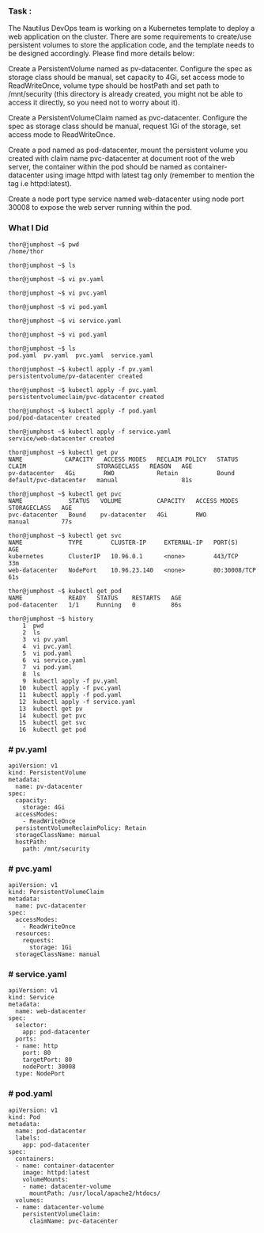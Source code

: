 ### Task : 

The Nautilus DevOps team is working on a Kubernetes template to deploy a web application on the cluster. There are some requirements to create/use persistent volumes to store the application code, and the template needs to be designed accordingly. Please find more details below:


Create a PersistentVolume named as pv-datacenter. Configure the spec as storage class should be manual, set capacity to 4Gi, set access mode to ReadWriteOnce, volume type should be hostPath and set path to /mnt/security (this directory is already created, you might not be able to access it directly, so you need not to worry about it).

Create a PersistentVolumeClaim named as pvc-datacenter. Configure the spec as storage class should be manual, request 1Gi of the storage, set access mode to ReadWriteOnce.

Create a pod named as pod-datacenter, mount the persistent volume you created with claim name pvc-datacenter at document root of the web server, the container within the pod should be named as container-datacenter using image httpd with latest tag only (remember to mention the tag i.e httpd:latest).

Create a node port type service named web-datacenter using node port 30008 to expose the web server running within the pod.


### What I Did

```
thor@jumphost ~$ pwd
/home/thor

thor@jumphost ~$ ls

thor@jumphost ~$ vi pv.yaml

thor@jumphost ~$ vi pvc.yaml

thor@jumphost ~$ vi pod.yaml

thor@jumphost ~$ vi service.yaml

thor@jumphost ~$ vi pod.yaml 

thor@jumphost ~$ ls
pod.yaml  pv.yaml  pvc.yaml  service.yaml

thor@jumphost ~$ kubectl apply -f pv.yaml 
persistentvolume/pv-datacenter created

thor@jumphost ~$ kubectl apply -f pvc.yaml 
persistentvolumeclaim/pvc-datacenter created

thor@jumphost ~$ kubectl apply -f pod.yaml
pod/pod-datacenter created

thor@jumphost ~$ kubectl apply -f service.yaml 
service/web-datacenter created

thor@jumphost ~$ kubectl get pv
NAME            CAPACITY   ACCESS MODES   RECLAIM POLICY   STATUS   CLAIM                    STORAGECLASS   REASON   AGE
pv-datacenter   4Gi        RWO            Retain           Bound    default/pvc-datacenter   manual                  81s

thor@jumphost ~$ kubectl get pvc
NAME             STATUS   VOLUME          CAPACITY   ACCESS MODES   STORAGECLASS   AGE
pvc-datacenter   Bound    pv-datacenter   4Gi        RWO            manual         77s

thor@jumphost ~$ kubectl get svc
NAME             TYPE        CLUSTER-IP     EXTERNAL-IP   PORT(S)        AGE
kubernetes       ClusterIP   10.96.0.1      <none>        443/TCP        33m
web-datacenter   NodePort    10.96.23.140   <none>        80:30008/TCP   61s

thor@jumphost ~$ kubectl get pod
NAME             READY   STATUS    RESTARTS   AGE
pod-datacenter   1/1     Running   0          86s
```

```
thor@jumphost ~$ history
    1  pwd
    2  ls
    3  vi pv.yaml
    4  vi pvc.yaml
    5  vi pod.yaml
    6  vi service.yaml
    7  vi pod.yaml 
    8  ls
    9  kubectl apply -f pv.yaml 
   10  kubectl apply -f pvc.yaml 
   11  kubectl apply -f pod.yaml
   12  kubectl apply -f service.yaml 
   13  kubectl get pv
   14  kubectl get pvc
   15  kubectl get svc
   16  kubectl get pod
```

### # pv.yaml

```
apiVersion: v1
kind: PersistentVolume
metadata:
  name: pv-datacenter
spec:
  capacity:
    storage: 4Gi
  accessModes:
    - ReadWriteOnce
  persistentVolumeReclaimPolicy: Retain
  storageClassName: manual
  hostPath:
    path: /mnt/security
```

### # pvc.yaml 

```
apiVersion: v1
kind: PersistentVolumeClaim
metadata:
  name: pvc-datacenter
spec:
  accessModes:
    - ReadWriteOnce
  resources:
    requests:
      storage: 1Gi
  storageClassName: manual
```

### # service.yaml

```
apiVersion: v1
kind: Service
metadata:
  name: web-datacenter
spec:
  selector:
    app: pod-datacenter
  ports:
  - name: http
    port: 80
    targetPort: 80
    nodePort: 30008
  type: NodePort
```

### # pod.yaml

```
apiVersion: v1
kind: Pod
metadata:
  name: pod-datacenter
  labels:
    app: pod-datacenter
spec:
  containers:
  - name: container-datacenter
    image: httpd:latest
    volumeMounts:
    - name: datacenter-volume
      mountPath: /usr/local/apache2/htdocs/
  volumes:
  - name: datacenter-volume
    persistentVolumeClaim:
      claimName: pvc-datacenter
```
